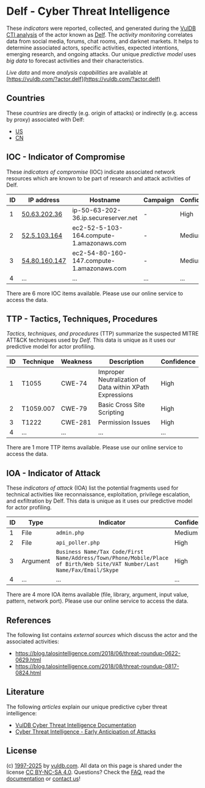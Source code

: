 # Delf - Cyber Threat Intelligence

These _indicators_ were reported, collected, and generated during the [VulDB CTI analysis](https://vuldb.com/?kb.cti) of the actor known as [Delf](https://vuldb.com/?actor.delf). The _activity monitoring_ correlates data from social media, forums, chat rooms, and darknet markets. It helps to determine associated actors, specific activities, expected intentions, emerging research, and ongoing attacks. Our unique _predictive model_ uses _big data_ to forecast activities and their characteristics.

_Live data_ and more _analysis capabilities_ are available at [https://vuldb.com/?actor.delf](https://vuldb.com/?actor.delf)

## Countries

These _countries_ are directly (e.g. origin of attacks) or indirectly (e.g. access by proxy) associated with Delf:

* [US](https://vuldb.com/?country.us)
* [CN](https://vuldb.com/?country.cn)

## IOC - Indicator of Compromise

These _indicators of compromise_ (IOC) indicate associated network resources which are known to be part of research and attack activities of Delf.

ID | IP address | Hostname | Campaign | Confidence
-- | ---------- | -------- | -------- | ----------
1 | [50.63.202.36](https://vuldb.com/?ip.50.63.202.36) | ip-50-63-202-36.ip.secureserver.net | - | High
2 | [52.5.103.164](https://vuldb.com/?ip.52.5.103.164) | ec2-52-5-103-164.compute-1.amazonaws.com | - | Medium
3 | [54.80.160.147](https://vuldb.com/?ip.54.80.160.147) | ec2-54-80-160-147.compute-1.amazonaws.com | - | Medium
4 | ... | ... | ... | ...

There are 6 more IOC items available. Please use our online service to access the data.

## TTP - Tactics, Techniques, Procedures

_Tactics, techniques, and procedures_ (TTP) summarize the suspected MITRE ATT&CK techniques used by _Delf_. This data is unique as it uses our predictive model for actor profiling.

ID | Technique | Weakness | Description | Confidence
-- | --------- | -------- | ----------- | ----------
1 | T1055 | CWE-74 | Improper Neutralization of Data within XPath Expressions | High
2 | T1059.007 | CWE-79 | Basic Cross Site Scripting | High
3 | T1222 | CWE-281 | Permission Issues | High
4 | ... | ... | ... | ...

There are 1 more TTP items available. Please use our online service to access the data.

## IOA - Indicator of Attack

These _indicators of attack_ (IOA) list the potential fragments used for technical activities like reconnaissance, exploitation, privilege escalation, and exfiltration by Delf. This data is unique as it uses our predictive model for actor profiling.

ID | Type | Indicator | Confidence
-- | ---- | --------- | ----------
1 | File | `admin.php` | Medium
2 | File | `api_poller.php` | High
3 | Argument | `Business Name/Tax Code/First Name/Address/Town/Phone/Mobile/Place of Birth/Web Site/VAT Number/Last Name/Fax/Email/Skype` | High
4 | ... | ... | ...

There are 4 more IOA items available (file, library, argument, input value, pattern, network port). Please use our online service to access the data.

## References

The following list contains _external sources_ which discuss the actor and the associated activities:

* https://blog.talosintelligence.com/2018/06/threat-roundup-0622-0629.html
* https://blog.talosintelligence.com/2018/08/threat-roundup-0817-0824.html

## Literature

The following _articles_ explain our unique predictive cyber threat intelligence:

* [VulDB Cyber Threat Intelligence Documentation](https://vuldb.com/?kb.cti)
* [Cyber Threat Intelligence - Early Anticipation of Attacks](https://www.scip.ch/en/?labs.20201022)

## License

(c) [1997-2025](https://vuldb.com/?kb.changelog) by [vuldb.com](https://vuldb.com/?kb.about). All data on this page is shared under the license [CC BY-NC-SA 4.0](https://creativecommons.org/licenses/by-nc-sa/4.0/). Questions? Check the [FAQ](https://vuldb.com/?kb.faq), read the [documentation](https://vuldb.com/?kb) or [contact us](https://vuldb.com/?contact)!
